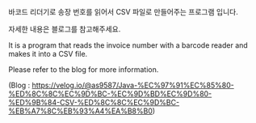 바코드 리더기로 송장 번호를 읽어서 CSV 파일로 만들어주는 프로그램 입니다.

자세한 내용은 블로그를 참고해주세요.

It is a program that reads the invoice number with a barcode reader and makes it into a CSV file.

Please refer to the blog for more information.

(Blog : https://velog.io/@as9587/Java-%EC%97%91%EC%85%80-%ED%8C%8C%EC%9D%BC-%EC%9D%BD%EC%9D%80-%ED%9B%84-CSV-%ED%8C%8C%EC%9D%BC-%EB%A7%8C%EB%93%A4%EA%B8%B0)
